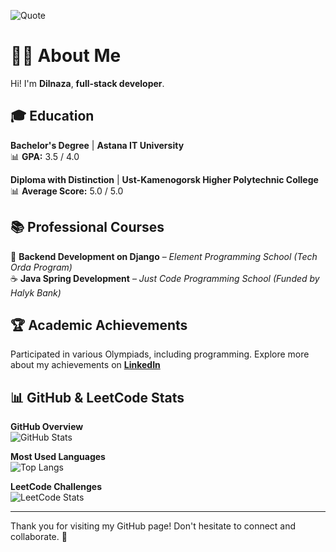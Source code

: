 ![Quote](https://quotes-github-readme.vercel.app/api?type=horizontal&theme=radical)  

# 👩‍💻 About Me  

Hi! I'm **Dilnaza**, **full-stack developer**.  


## 🎓 Education  

 **Bachelor's Degree** | **Astana IT University**  
📊 **GPA:** 3.5 / 4.0  

 **Diploma with Distinction** | **Ust-Kamenogorsk Higher Polytechnic College**  
📊 **Average Score:** 5.0 / 5.0  


## 📚 Professional Courses  

🐍 **Backend Development on Django** – *Element Programming School (Tech Orda Program)*  
☕ **Java Spring Development** – *Just Code Programming School (Funded by Halyk Bank)*  


## 🏆 Academic Achievements  
Participated in various Olympiads, including programming. 
Explore more about my achievements on **[LinkedIn](https://www.linkedin.com/in/dilnaza-baidakhanova/)**  


## 📊 GitHub & LeetCode Stats  

**GitHub Overview**  
![GitHub Stats](https://github-readme-stats.vercel.app/api?username=dillnaza&show_icons=true&theme=radical)  

**Most Used Languages**  
![Top Langs](https://github-readme-stats.vercel.app/api/top-langs/?username=dillnaza&layout=compact&langs_count=6&theme=radical)  

**LeetCode Challenges**  
![LeetCode Stats](https://leetcard.jacoblin.cool/dillnazza)  

---

Thank you for visiting my GitHub page! Don't hesitate to connect and collaborate. 🚀
